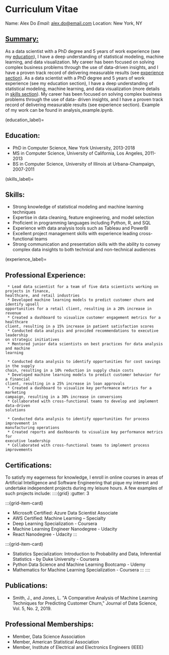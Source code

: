 # Curriculum Vitae

Name: Alex Do
*Email:* alex.do@email.com 
Location: New York, NY

## <u>Summary:</u>

As a data scientist with a PhD degree and 5 years of work experience (see my [education](education_label)), 
I have a deep understanding of statistical modeling, machine learning, and data 
visualization. My career has been focused on solving complex business problems through 
the use of data-driven insights, and I have a proven track record of delivering measurable 
results (see [experience section](experience_label)). As a data scientist with a PhD degree and 5 years of work 
experience (see my education section), I have a deep understanding of statistical 
modeling, machine learning, and data visualization (more details in [skills section](skills_label)). My 
career has been focused on solving complex business problems through the use of data-
driven insights, and I have a proven track record of delivering measurable results (see 
experience section). Example of my work can be found in analysis_example.ipynb.

(education_label)=
## Education:
 * PhD in Computer Science, New York University, 2013-2018
 * MS in Computer Science, University of California, Los Angeles, 2011-2013
 * BS in Computer Science, University of Illinois at Urbana-Champaign, 2007-2011

(skills_label)=
## Skills:
 * Strong knowledge of statistical modeling and machine learning techniques
 * Expertise in data cleaning, feature engineering, and model selection
 * Proficient in programming languages including Python, R, and SQL
 * Experience with data analysis tools such as Tableau and PowerBI
 * Excellent project management skills with experience leading cross-functional 
teams
 * Strong communication and presentation skills with the ability to convey 
complex data insights to both technical and non-technical audiences

(experience_label)=
## Professional Experience:
```{dropdown} Data Scientist, ABC Corporation, New York, NY, 2018-present
 * Lead data scientist for a team of five data scientists working on projects in finance, 
healthcare, and retail industries
 * Developed machine learning models to predict customer churn and identify upsell 
opportunities for a retail client, resulting in a 20% increase in revenue
 * Created a dashboard to visualize customer engagement metrics for a healthcare 
client, resulting in a 15% increase in patient satisfaction scores
 * Conducted data analysis and provided recommendations to executive leadership 
on strategic initiatives
 * Mentored junior data scientists on best practices for data analysis and machine 
learning
```
```{dropdown} Data Scientist, XYZ Corporation, Los Angeles, CA, 2016-2018
 * Conducted data analysis to identify opportunities for cost savings in the supply 
chain, resulting in a 10% reduction in supply chain costs
 * Developed machine learning models to predict customer behavior for a financial 
client, resulting in a 25% increase in loan approvals
 * Created a dashboard to visualize key performance metrics for a marketing 
campaign, resulting in a 30% increase in conversions
 * Collaborated with cross-functional teams to develop and implement data-driven 
solutions
```
```{dropdown} Data Analyst, DEF Corporation, Urbana-Champaign, IL, 2011-2016
 * Conducted data analysis to identify opportunities for process improvement in 
manufacturing operations
 * Created reports and dashboards to visualize key performance metrics for 
executive leadership
 * Collaborated with cross-functional teams to implement process improvements
```
## Certifications:
To satisfy my eagerness for knowledge, I enroll in online courses in areas of Artificial 
Intelligence and Software Engineering that pique my interest and undertake independent 
projects during my leisure hours. A few examples of such projects include:
::::{grid}
:gutter: 3

:::{grid-item-card} 
 * Microsoft Certified: Azure Data 
   Scientist Associate 
 * AWS Certified: Machine Learning 
   – Specialty
 * Deep Learning Specialization - 
   Coursera
 * Machine Learning Engineer 
   Nanodegree - Udacity
 * React Nanodegree - Udacity
:::

:::{grid-item-card} 
 * Statistics Specialization: 
   Introduction to Probability and Data, 
   Inferential Statistics - by 
   Duke University - Coursera
 * Python Data Science and Machine 
   Learning Bootcamp - Udemy
 * Mathematics for Machine Learning 
   Specialization - Coursera
:::
::::

## Publications:
 * Smith, J., and Jones, L. "A Comparative Analysis of Machine Learning Techniques 
for Predicting Customer Churn," Journal of Data Science, Vol. 5, No. 2, 2019.

## Professional Memberships:
 * Member, Data Science Association
 * Member, American Statistical Association
 * Member, Institute of Electrical and Electronics Engineers (IEEE)

